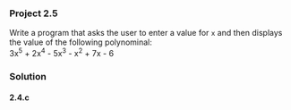 ### Project 2.5
Write a program that asks the user to enter a value for `x` and then displays the value of the following polynominal:   
3x<sup>5</sup> + 2x<sup>4</sup> - 5x<sup>3</sup> - x<sup>2</sup> + 7x - 6

### Solution

#### 2.4.c
```c
```
